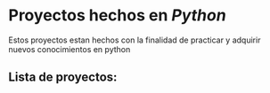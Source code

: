 # Proyectos hechos en _Python_  
Estos proyectos estan hechos con la finalidad de practicar y adquirir nuevos conocimientos en python  

## Lista de proyectos:  